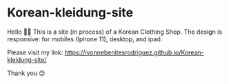 # Korean-kleidung-site

Hello 👋🏾
This is a site (in process) of a Korean Clothing Shop.
The design is responsive: for mobiles (Iphone 11), desktop, and ipad.

Please visit my link:    https://ivonnebenitesrodriguez.github.io/Korean-kleidung-site/

Thank you 😊
